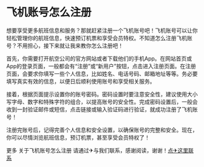 # 飞机账号怎么注册

想要享受更多航班信息和服务？那就赶紧注册一个飞机账号吧！飞机账号可以让你轻松管理你的航班信息，快速预订机票和享受会员特权。不知道怎么注册飞机账号？不用担心，接下来就让我来教你怎么注册吧！

首先，你需要打开航空公司的官方网站或者下载他们的手机App。在网站首页或App的登录页面，一般都会有“注册”或“新用户”按钮，点击进入注册页面。在注册页面，会要求你填写一些个人信息，比如姓名、电话号码、邮箱地址等等。务必要填写真实有效的信息，以便日后顺利使用账号和享受相关服务。

接着，根据页面提示设置你的账号密码。密码设置时要注意安全性，建议使用大小写字母、数字和特殊字符的组合，以提高账号的安全性。完成密码设置后，一般会收到一封验证邮件或短信，点击链接或输入验证码进行验证，就成功注册了飞机账号！

注册完账号后，记得完善个人信息和安全设置，以确保账号的完整和安全。现在，你可以尽情浏览航班信息，预订机票，甚至享受会员特权了！

更多 关于飞机账号怎么注册 请通过✈与我们联系，感谢阅读，谢谢！[点✈这里联系](https://acc.k02.cc)